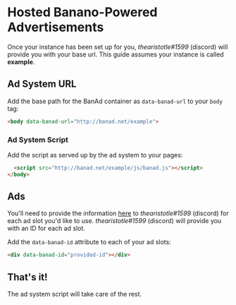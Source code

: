 # Hosted Banano-Powered Advertisements
Once your instance has been set up for you, *thearistotle#1599* (discord) will provide you with your base url.  This guide assumes your instance is called **example**.

## Ad System URL
Add the base path for the BanAd container as `data-banad-url` to your `body` tag:

```html
<body data-banad-url="http://banad.net/example">
```

### Ad System Script

Add the script as served up by the ad system to your pages:

```html
  <script src="http://banad.net/example/js/banad.js"></script>
</body>
```

## Ads

You'll need to provide the information [here](https://github.com/thearistotle2/ban-ad#ads-setup) to *thearistotle#1599* (discord) for each ad slot you'd like to use.  *thearistotle#1599* (discord) will provide you with an ID for each ad slot.

Add the `data-banad-id` attribute to each of your ad slots:

```html
<div data-banad-id="provided-id"></div>
```

## That's it!

The ad system script will take care of the rest.

